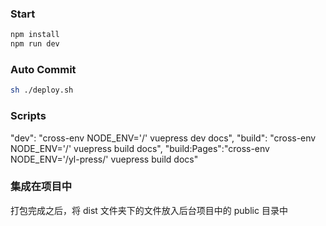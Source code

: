 ### Start

```sh
npm install
npm run dev
```

### Auto Commit

```sh
sh ./deploy.sh
```

### Scripts

"dev": "cross-env NODE_ENV='/' vuepress dev docs",
"build": "cross-env NODE_ENV='/' vuepress build docs",
"build:Pages":"cross-env NODE_ENV='/yl-press/' vuepress build docs"

### 集成在项目中

打包完成之后，将 dist 文件夹下的文件放入后台项目中的 public 目录中

